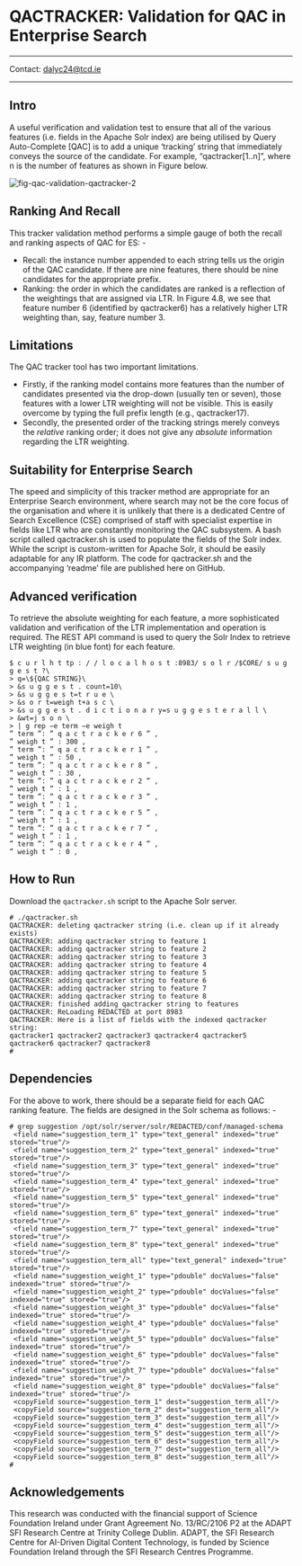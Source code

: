 # QACTRACKER: Validation for QAC in Enterprise Search
-----------------------------------------------------------------------------------

Contact: dalyc24@tcd.ie

-----------------------------------------------------------------------------------
## Intro
A useful verification and validation test to ensure that all of the various features (i.e. fields in the Apache Solr index) are being utilised by Query Auto-Complete [QAC] is to add a unique ‘tracking’ string that immediately conveys the source of the candidate. For example, “qactracker[1..n]”, where n is the number of features as shown in Figure below.

 
![fig-qac-validation-qactracker-2](https://github.com/user-attachments/assets/69c872ee-1352-49a2-a015-35f1af305068)


## Ranking And Recall
This tracker validation method performs a simple gauge of both the recall and ranking
aspects of QAC for ES: -
* Recall: the instance number appended to each string tells us the origin of the QAC candidate. If there are nine features, there should be nine candidates for the appropriate prefix.
* Ranking: the order in which the candidates are ranked is a reflection of the weightings that are assigned via LTR. In Figure 4.8, we see that feature number 6 (identified by qactracker6) has a relatively higher LTR weighting than, say, feature number 3.


## Limitations
The QAC tracker tool has two important limitations. 
* Firstly, if the ranking model contains more features than the number of candidates presented via the drop-down (usually ten or seven), those features with a lower LTR weighting will not be visible. This is easily overcome by typing the full prefix length (e.g., qactracker17).
* Secondly, the presented order of the tracking strings merely conveys the _relative_ ranking order; it does not give any _absolute_ information regarding the LTR weighting.


## Suitability for Enterprise Search
The speed and simplicity of this tracker method are appropriate for an Enterprise Search environment, where search may not be the core focus of the organisation and where it is unlikely that there is a dedicated Centre of Search Excellence (CSE) comprised of staff with specialist expertise in fields like LTR who are constantly monitoring the QAC subsystem. A bash script called qactracker.sh is used to populate the fields of the Solr index. While the script is custom-written for Apache Solr, it should be easily adaptable for any IR platform. The code for qactracker.sh and the accompanying ‘readme’ file are published here on GitHub.

## Advanced verification
To retrieve the absolute weighting for each feature, a more sophisticated validation and verification of the LTR implementation and operation is required.  The REST API command is used to query the Solr Index to retrieve LTR weighting (in blue font) for each feature.
```
$ c u r l h t tp : / / l o c a l h o s t :8983/ s o l r /$CORE/ s u g g e s t ?\
> q=\${QAC STRING}\
> &s u g g e s t . count=10\
> &s u g g e s t=t r u e \
> &s o r t=weigh t+a s c \
> &s u g g e s t . d i c t i o n a r y=s u g g e s t e r a l l \
> &wt=j s o n \
> | g rep −e term −e weigh t
” term ”: ” q a c t r a c k e r 6 ” ,
” weigh t ” : 300 ,
” term ”: ” q a c t r a c k e r 1 ” ,
” weigh t ” : 50 ,
” term ”: ” q a c t r a c k e r 8 ” ,
” weigh t ” : 30 ,
” term ”: ” q a c t r a c k e r 2 ” ,
” weigh t ” : 1 ,
” term ”: ” q a c t r a c k e r 3 ” ,
” weigh t ” : 1 ,
” term ”: ” q a c t r a c k e r 5 ” ,
” weigh t ” : 1 ,
” term ”: ” q a c t r a c k e r 7 ” ,
” weigh t ” : 1 ,
” term ”: ” q a c t r a c k e r 4 ” ,
” weigh t ” : 0 ,
```



## How to Run
Download the `qactracker.sh` script to the Apache Solr server.
```
# ./qactracker.sh
QACTRACKER: deleting qactracker string (i.e. clean up if it already exists)
QACTRACKER: adding qactracker string to feature 1
QACTRACKER: adding qactracker string to feature 2
QACTRACKER: adding qactracker string to feature 3
QACTRACKER: adding qactracker string to feature 4
QACTRACKER: adding qactracker string to feature 5
QACTRACKER: adding qactracker string to feature 6
QACTRACKER: adding qactracker string to feature 7
QACTRACKER: adding qactracker string to feature 8
QACTRACKER: finished adding qactracker string to features
QACTRACKER: ReLoading REDACTED at port 8983
QACTRACKER: Here is a list of fields with the indexed qactracker string:
qactracker1 qactracker2 qactracker3 qactracker4 qactracker5 qactracker6 qactracker7 qactracker8
#
```

## Dependencies
For the above to work, there should be a separate field for each QAC ranking feature.  The fields are designed in the Solr schema as follows: -
 ```
# grep suggestion /opt/solr/server/solr/REDACTED/conf/managed-schema
  <field name="suggestion_term_1" type="text_general" indexed="true" stored="true"/>
  <field name="suggestion_term_2" type="text_general" indexed="true" stored="true"/>
  <field name="suggestion_term_3" type="text_general" indexed="true" stored="true"/>
  <field name="suggestion_term_4" type="text_general" indexed="true" stored="true"/>
  <field name="suggestion_term_5" type="text_general" indexed="true" stored="true"/>
  <field name="suggestion_term_6" type="text_general" indexed="true" stored="true"/>
  <field name="suggestion_term_7" type="text_general" indexed="true" stored="true"/>
  <field name="suggestion_term_8" type="text_general" indexed="true" stored="true"/>
  <field name="suggestion_term_all" type="text_general" indexed="true" stored="true"/>
  <field name="suggestion_weight_1" type="pdouble" docValues="false" indexed="true" stored="true"/>
  <field name="suggestion_weight_2" type="pdouble" docValues="false" indexed="true" stored="true"/>
  <field name="suggestion_weight_3" type="pdouble" docValues="false" indexed="true" stored="true"/>
  <field name="suggestion_weight_4" type="pdouble" docValues="false" indexed="true" stored="true"/>
  <field name="suggestion_weight_5" type="pdouble" docValues="false" indexed="true" stored="true"/>
  <field name="suggestion_weight_6" type="pdouble" docValues="false" indexed="true" stored="true"/>
  <field name="suggestion_weight_7" type="pdouble" docValues="false" indexed="true" stored="true"/>
  <field name="suggestion_weight_8" type="pdouble" docValues="false" indexed="true" stored="true"/>
  <copyField source="suggestion_term_1" dest="suggestion_term_all"/>
  <copyField source="suggestion_term_2" dest="suggestion_term_all"/>
  <copyField source="suggestion_term_3" dest="suggestion_term_all"/>
  <copyField source="suggestion_term_4" dest="suggestion_term_all"/>
  <copyField source="suggestion_term_5" dest="suggestion_term_all"/>
  <copyField source="suggestion_term_6" dest="suggestion_term_all"/>
  <copyField source="suggestion_term_7" dest="suggestion_term_all"/>
  <copyField source="suggestion_term_8" dest="suggestion_term_all"/>
#
```




## Acknowledgements
This research was conducted with the financial support of Science Foundation Ireland under Grant Agreement No. 13/RC/2106 P2 at the ADAPT SFI Research Centre at Trinity College Dublin. ADAPT, the SFI Research Centre for AI-Driven Digital Content Technology, is funded by Science Foundation Ireland through the SFI Research Centres Programme.

